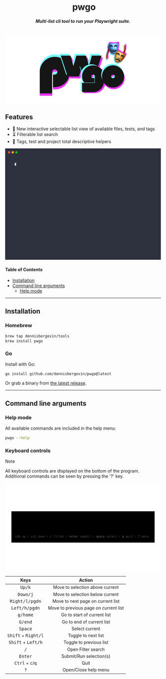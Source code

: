 <div align="center">
<h1>️  pwgo  </h1>
<h5 align="center">
Multi-list cli tool to run your Playwright suite.
</h5>
</div>
<br>
<div align="center">
  <img alt="Pwgo logo" src="./assets/pwgo-logo.png">
</div>

## Features

- 📓 New interactive selectable list view of available files, tests, and tags
- ⏳ Filterable list search
- 🔦 Tags, test and project total descriptive helpers

![Demo](./assets/pwgo-demo.gif)

#### Table of Contents

- [Installation](#installation)
- [Command line arguments](#command-line-arguments)
  - [Help mode](#help-mode)

---

## Installation

### Homebrew

```console
brew tap dennisbergevin/tools
brew install pwgo
```

### Go

Install with Go:

```console
go install github.com/dennisbergevin/pwgo@latest
```

Or grab a binary from [the latest release](https://github.com/dennisbergevin/pwgo/releases/latest).

---

## Command line arguments

### Help mode

All available commands are included in the help menu:

```bash
pwgo --help
```

### Keyboard controls

> [!NOTE]  
> All keyboard controls are displayed on the bottom of the program. Additional commands can be seen by pressing the '?' key.

![Keyboard controls](./assets/pwgo-help.gif)

|                    Keys                     |                Action                 |
| :-----------------------------------------: | :-----------------------------------: |
|               <kbd>Up/k</kbd>               |    Move to selection above current    |
|              <kbd>Down/j</kbd>              |    Move to selection below current    |
|           <kbd>Right/l/pgdn</kbd>           |   Move to next page on current list   |
|           <kbd>Left/h/pgdn</kbd>            | Move to previous page on current list |
|              <kbd>g/home</kbd>              |      Go to start of current list      |
|              <kbd>G/end</kbd>               |       Go to end of current list       |
|              <kbd>Space</kbd>               |            Select current             |
|    <kbd>Shift</kbd> + <kbd>Right/l</kbd>    |          Toggle to next list          |
|    <kbd>Shift</kbd> + <kbd>Left/h</kbd>     |        Toggle to previous list        |
|                <kbd>/</kbd>                 |          Open Filter search           |
|              <kbd>Enter</kbd>               |        Submit/Run selection(s)        |
| <kbd>Ctrl</kbd> + <kbd>c</kbd>/<kbd>q</kbd> |                 Quit                  |
|                <kbd>?</kbd>                 |         Open/Close help menu          |
